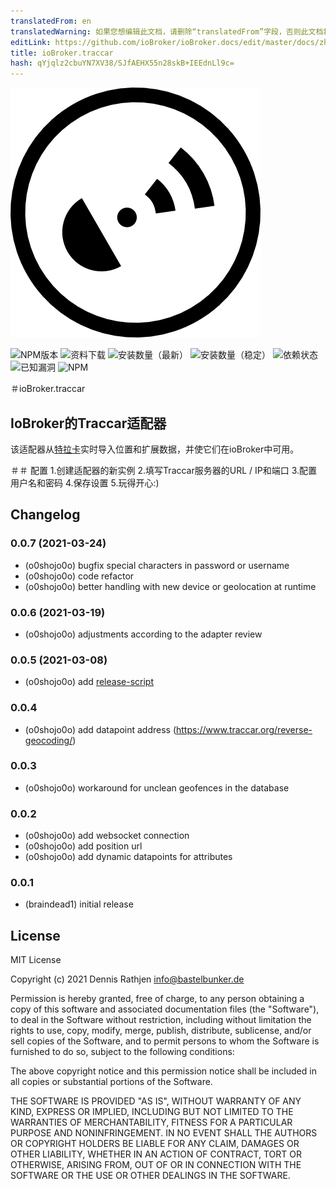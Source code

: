 ```yaml
---
translatedFrom: en
translatedWarning: 如果您想编辑此文档，请删除“translatedFrom”字段，否则此文档将再次自动翻译
editLink: https://github.com/ioBroker/ioBroker.docs/edit/master/docs/zh-cn/adapterref/iobroker.traccar/README.md
title: ioBroker.traccar
hash: qYjqlz2cbuYN7XV38/SJfAEHX55n28skB+IEEdnLl9c=
---
```

![商标](../../../en/adapterref/iobroker.traccar/admin/traccar.png)

![NPM版本](http://img.shields.io/npm/v/iobroker.traccar.svg?dummy=unused)
![资料下载](https://img.shields.io/npm/dm/iobroker.traccar.svg?dummy=unused)
![安装数量（最新）](https://iobroker.live/badges/traccar-installed.svg?dummy=unused)
![安装数量（稳定）](https://iobroker.live/badges/traccar-stable.svg?dummy=unused)
![依赖状态](https://img.shields.io/david/o0shojo0o/iobroker.traccar.svg?dummy=unused)
![已知漏洞](https://snyk.io/test/github/o0shojo0o/ioBroker.traccar/badge.svg?dummy=unused)
![NPM](https://nodei.co/npm/iobroker.traccar.png?downloads=true)

＃ioBroker.traccar
## IoBroker的Traccar适配器
该适配器从[特拉卡](https://www.traccar.org)实时导入位置和扩展数据，并使它们在ioBroker中可用。

＃＃ 配置
1.创建适配器的新实例
2.填写Traccar服务器的URL / IP和端口
3.配置用户名和密码
4.保存设置
5.玩得开心:)

## Changelog
<!--
 https://github.com/AlCalzone/release-script#usage
    npm run release minor -- --all 0.9.8 -> 0.10.0
    npm run release patch -- --all 0.9.8 -> 0.9.9
    npm run release prerelease beta -- --all v0.2.1 -> v0.2.2-beta.0  
	Placeholder for the next version (at the beginning of the line):
	### __WORK IN PROGRESS__
-->
### 0.0.7 (2021-03-24)
* (o0shojo0o) bugfix special characters in password or username
* (o0shojo0o) code refactor
* (o0shojo0o) better handling with new device or geolocation at runtime

### 0.0.6 (2021-03-19)
* (o0shojo0o) adjustments according to the adapter review

### 0.0.5 (2021-03-08)
* (o0shojo0o) add [release-script](https://github.com/AlCalzone/release-script)

### 0.0.4
* (o0shojo0o) add datapoint address (https://www.traccar.org/reverse-geocoding/)

### 0.0.3
* (o0shojo0o) workaround for unclean geofences in the database 

### 0.0.2
* (o0shojo0o) add websocket connection
* (o0shojo0o) add position url
* (o0shojo0o) add dynamic datapoints for attributes  

### 0.0.1
* (braindead1) initial release

## License
MIT License

Copyright (c) 2021 Dennis Rathjen <info@bastelbunker.de>

Permission is hereby granted, free of charge, to any person obtaining a copy
of this software and associated documentation files (the "Software"), to deal
in the Software without restriction, including without limitation the rights
to use, copy, modify, merge, publish, distribute, sublicense, and/or sell
copies of the Software, and to permit persons to whom the Software is
furnished to do so, subject to the following conditions:

The above copyright notice and this permission notice shall be included in all
copies or substantial portions of the Software.

THE SOFTWARE IS PROVIDED "AS IS", WITHOUT WARRANTY OF ANY KIND, EXPRESS OR
IMPLIED, INCLUDING BUT NOT LIMITED TO THE WARRANTIES OF MERCHANTABILITY,
FITNESS FOR A PARTICULAR PURPOSE AND NONINFRINGEMENT. IN NO EVENT SHALL THE
AUTHORS OR COPYRIGHT HOLDERS BE LIABLE FOR ANY CLAIM, DAMAGES OR OTHER
LIABILITY, WHETHER IN AN ACTION OF CONTRACT, TORT OR OTHERWISE, ARISING FROM,
OUT OF OR IN CONNECTION WITH THE SOFTWARE OR THE USE OR OTHER DEALINGS IN THE
SOFTWARE.